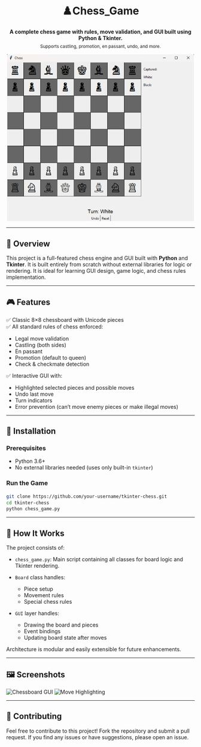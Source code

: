 
<h1 align="center">♟️Chess_Game</h1>

<p align="center">
  <b>A complete chess game with rules, move validation, and GUI built using Python & Tkinter.</b><br>
  <sub>Supports castling, promotion, en passant, undo, and more.</sub>
</p>

<p align="center">
  <img src="images/screenshot1.png" width="500" alt="Main Board Screenshot"/>
</p>

---

## 🎯 Overview

This project is a full-featured chess engine and GUI built with **Python** and **Tkinter**. It is built entirely from scratch without external libraries for logic or rendering. It is ideal for learning GUI design, game logic, and chess rules implementation.

---

## 🎮 Features

✅ Classic 8×8 chessboard with Unicode pieces  
✅ All standard rules of chess enforced:
- Legal move validation
- Castling (both sides)
- En passant
- Promotion (default to queen)
- Check & checkmate detection

✅ Interactive GUI with:
- Highlighted selected pieces and possible moves
- Undo last move
- Turn indicators
- Error prevention (can’t move enemy pieces or make illegal moves)

---

## 🚀 Installation

### Prerequisites
- Python 3.6+
- No external libraries needed (uses only built-in `tkinter`)

### Run the Game
```bash
git clone https://github.com/your-username/tkinter-chess.git
cd tkinter-chess
python chess_game.py
````

---

## 🧩 How It Works

The project consists of:

* `chess_game.py`: Main script containing all classes for board logic and Tkinter rendering.
* `Board` class handles:

  * Piece setup
  * Movement rules
  * Special chess rules
* `GUI` layer handles:

  * Drawing the board and pieces
  * Event bindings
  * Updating board state after moves

Architecture is modular and easily extensible for future enhancements.

---

## 🖼 Screenshots

<p float="left">
  <img src="images/screenshot2.png" width="45%" alt="Chessboard GUI">
  <img src="images/screenshot3.png" width="45%" alt="Move Highlighting">
</p>

---
## 🤝 Contributing

Feel free to contribute to this project! Fork the repository and submit a pull request. If you find any issues or have suggestions, please open an issue.


